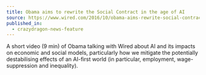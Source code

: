 ```yaml
---
title: Obama aims to rewrite the Social Contract in the age of AI
source: https://www.wired.com/2016/10/obama-aims-rewrite-social-contract-age-ai/
published_in:
  - crazydragon-news-feature
---
```


A short video (9 min) of Obama talking with Wired about AI and its impacts on economic and social models, particularly how we mitigate the potentially destabilising effects of an AI-first world (in particular, employment, wage-suppression and inequality).
